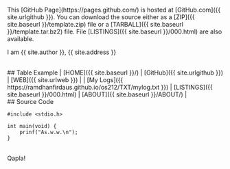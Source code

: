 ---
---

<br>
This [GitHub Page](https://pages.github.com/) is hosted at [GitHub.com]({{ site.urlgithub }}).
You can download the source either as a
[ZIP]({{ site.baseurl }}/template.zip) file or a
[TARBALL]({{ site.baseurl }}/template.tar.bz2) file.
File [LISTINGS]({{ site.baseurl }}/000.html) are also available.

I am {{ site.author }}, {{ site.address }}

<br>
## Table Example
| [HOME]({{ site.baseurl }}/) | [GitHub]({{ site.urlgithub }}) | [WEB]({{ site.urlweb }}) |
| [My Logs]({{ https://ramdhanfirdaus.github.io/os212/TXT/mylog.txt }}) | [LISTINGS]({{ site.baseurl }}/000.html) | [ABOUT]({{ site.baseurl }}/ABOUT/) |

<br>
## Source Code

```
#include <stdio.h>

int main(void) {
    prinf("As.w.w.\n");
}

```

<br>
Qapla!

